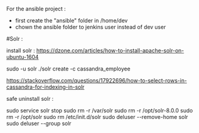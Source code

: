 For the ansible project :

- first create the "ansible" folder in /home/dev
- chown the ansible folder to jenkins user instead of dev user




#Solr :



install solr : https://dzone.com/articles/how-to-install-apache-solr-on-ubuntu-1604

sudo -u solr ./solr create -c cassandra_employee


https://stackoverflow.com/questions/17922696/how-to-select-rows-in-cassandra-for-indexing-in-solr




safe uninstall solr :

sudo service solr stop
sudo rm -r /var/solr
sudo rm -r /opt/solr-8.0.0
sudo rm -r /opt/solr
sudo rm /etc/init.d/solr
sudo deluser --remove-home solr
sudo deluser --group solr